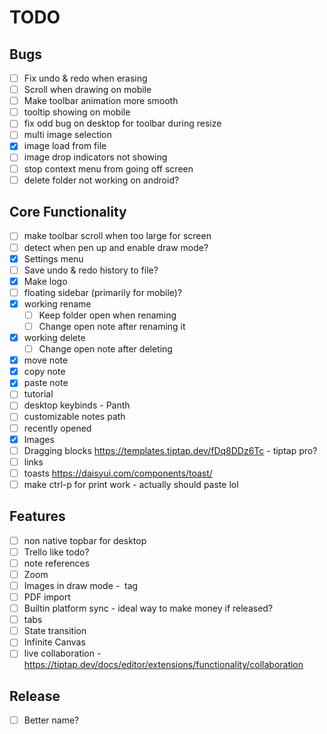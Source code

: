 # TODO

## Bugs

-   [ ] Fix undo & redo when erasing
-   [ ] Scroll when drawing on mobile
-   [ ] Make toolbar animation more smooth
-   [ ] tooltip showing on mobile
-   [ ] fix odd bug on desktop for toolbar during resize
-   [ ] multi image selection
-   [x] image load from file
-   [ ] image drop indicators not showing
-   [ ] stop context menu from going off screen
-   [ ] delete folder not working on android?

## Core Functionality

-   [ ] make toolbar scroll when too large for screen
-   [ ] detect when pen up and enable draw mode?
-   [x] Settings menu
-   [ ] Save undo & redo history to file?
-   [x] Make logo
-   [ ] floating sidebar (primarily for mobile)?
-   [x] working rename
    -   [ ] Keep folder open when renaming
    -   [ ] Change open note after renaming it
-   [x] working delete
    -   [ ] Change open note after deleting
-   [x] move note
-   [x] copy note
-   [x] paste note
-   [ ] tutorial
-   [ ] desktop keybinds - Panth
-   [ ] customizable notes path
-   [ ] recently opened
-   [x] Images
-   [ ] Dragging blocks https://templates.tiptap.dev/fDq8DDz6Tc - tiptap pro?
-   [ ] links
-   [ ] toasts https://daisyui.com/components/toast/
-   [ ] make ctrl-p for print work - actually should paste lol

## Features

-   [ ] non native topbar for desktop
-   [ ] Trello like todo?
-   [ ] note references
-   [ ] Zoom
-   [ ] Images in draw mode - <image> tag
-   [ ] PDF import
-   [ ] Builtin platform sync - ideal way to make money if released?
-   [ ] tabs
-   [ ] State transition
-   [ ] Infinite Canvas
-   [ ] live collaboration - https://tiptap.dev/docs/editor/extensions/functionality/collaboration

## Release

-   [ ] Better name?
